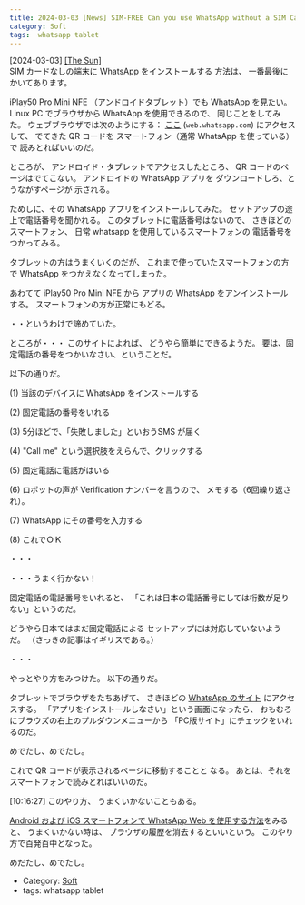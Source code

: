 ```yaml
---
title: 2024-03-03 [News] SIM-FREE Can you use WhatsApp without a SIM Card? ---これで SnorkMaiden にも WhatsApp がいれられる
category: Soft
tags:  whatsapp tablet
---
```


[2024-03-03] [[The Sun]](https://www.thesun.co.uk/tech/20340187/use-whatsapp-without-sim-card/?utm_source=pocket_saves)  
 SIM カードなしの端末に WhatsApp をインストールする
方法は、
一番最後にかいてあります。

 iPlay50 Pro Mini NFE （アンドロイドタブレット）でも
WhatsApp を見たい。
Linux PC でブラウザから WhatsApp を使用できるので、
同じことをしてみた。
ウェブブラウザでは次のようにする：
[ここ](web.whatsapp.com)
(`web.whatsapp.com`) にアクセスして、
でてきた QR コードを
スマートフォン（通常 WhatsApp を使っている）で
読みとればいいのだ。

 ところが、
アンドロイド・タブレットでアクセスしたところ、
QR コードのページはでてこない。
アンドロイドの WhatsApp アプリを
ダウンロードしろ、とうながすページが
示される。

 ためしに、その WhatsApp アプリをインストールしてみた。
セットアップの途上で電話番号を聞かれる。
このタブレットに電話番号はないので、
さきほどのスマートフォン、
日常 whatsapp を使用しているスマートフォンの
電話番号をつかってみる。

 タブレットの方はうまくいくのだが、
これまで使っていたスマートフォンの方で
WhatsApp をつかえなくなってしまった。

 あわてて iPlay50 Pro Mini NFE から
アプリの WhatsApp をアンインストールする。
スマートフォンの方が正常にもどる。

 ・・というわけで諦めていた。

 ところが・・・
このサイトによれば、
どうやら簡単にできるようだ。
要は、固定電話の番号をつかいなさい、ということだ。

 以下の通りだ。

 (1) 当該のデバイスに WhatsApp をインストールする

 (2) 固定電話の番号をいれる

 (3) 5分ほどで、「失敗しました」といおうSMS が届く

 (4) "Call me" という選択肢をえらんで、クリックする

 (5) 固定電話に電話がはいる

 (6) ロボットの声が Verification ナンバーを言うので、
メモする（6回繰り返され）。

 (7) WhatsApp にその番号を入力する

 (8) これでＯＫ

 ・・・

 ・・・うまく行かない！

 固定電話の電話番号をいれると、
「これは日本の電話番号にしては桁数が足りない」というのだ。

 どうやら日本ではまだ固定電話による
セットアップには対応していないようだ。
（さっきの記事はイギリスである。）

 ・・・

 やっとやり方をみつけた。
以下の通りだ。

 タブレットでブラウザをたちあげて、
さきほどの [WhatsApp のサイト](web.whatsapp.com) にアクセスする。
「アプリをインストールしなさい」という画面になったら、
おもむろにブラウズの右上のプルダウンメニューから
「PC版サイト」にチェックをいれるのだ。

 めでたし、めでたし。

 これで QR コードが表示されるページに移動することと
なる。
あとは、それをスマートフォンで読みとればいいのだ。

<!--more-->

 [10:16:27] このやり方、
うまくいかないこともある。

 [Android および iOS スマートフォンで
WhatsApp Web を使用する方法](https://www.vcgamers.com/news/ja/hp-%E4%B8%8A%E3%81%AE-whatsapp-web-%E3%82%92%E4%BD%BF%E7%94%A8%E3%81%99%E3%82%8B/?utm_source=pocket_saves)をみると、
うまくいかない時は、
ブラウザの履歴を消去するといいという。
このやり方で百発百中となった。

 めだたし、めでたし。

- Category: [Soft](https://merapano.github.io/categories.html#Soft)
- tags:  whatsapp tablet

